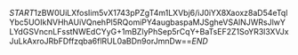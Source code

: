 $START$1zBW0UiLXfosIim5vX1743pPZgT4m1LXVbj6/iJ0iYX8Xaoxz8aD54eTqlYbc5UOIkNVHhAUiVQnehPl5RQomiPY4augbaspaMJSgheVSAlNJWRsJlwYLYdGSVncnLFsstNWEdCYyG+1mBZlyPhSep5rCqY+BaTsEF2Z1SoYR3l3XVJxJuLkAxroJRbFDffzqba6flRUL0aBDn9orJmnDw==$END$